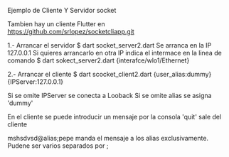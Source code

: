 Ejemplo de Cliente Y Servidor socket 

Tambien hay un cliente Flutter en
https://github.com/srlopez/socketcliapp.git



1.- Arrancar el servidor
   $ dart socket_server2.dart
Se arranca en la IP 127.0.0.1
Si quieres arrancarlo en otra IP indica el intermace en la linea de comando
   $ dart sokect_server2.dart {interafce/wlo1/Ethernet}

2.- Arrancar el cliente
   $ dart scocket_client2.dart {user_alias:dummy} {IPServer:127.0.0.1}

   Si se omite IPServer se conecta a Looback
   Si se omite alias se asigna 'dummy'

En el cliente se puede introducir un mensaje por la consola
'quit' sale del cliente

mshsdvsd@alias;pepe manda el mensaje a los alias exclusivamente. Pudene ser varios separados por ;

